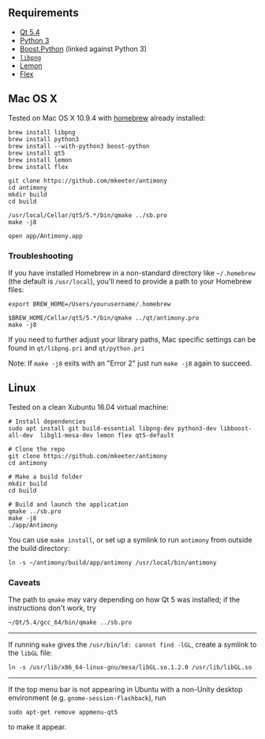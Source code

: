 Requirements
------------
- [Qt 5.4](http://www.qt.io/)
- [Python 3](https://www.python.org/)
- [Boost.Python](http://www.boost.org/doc/libs/1_57_0/libs/python/doc/index.html) (linked against Python 3)
- [`libpng`](http://www.libpng.org/pub/png/libpng.html)
- [Lemon](http://www.hwaci.com/sw/lemon/)
- [Flex](http://flex.sourceforge.net)

Mac OS X
--------
Tested on Mac OS X 10.9.4 with [homebrew](http://brew.sh/) already installed:
```
brew install libpng
brew install python3
brew install --with-python3 boost-python
brew install qt5
brew install lemon
brew install flex

git clone https://github.com/mkeeter/antimony
cd antimony
mkdir build
cd build

/usr/local/Cellar/qt5/5.*/bin/qmake ../sb.pro
make -j8

open app/Antimony.app
```
### Troubleshooting
If you have installed Homebrew in a non-standard directory like `~/.homebrew`
(the default is `/usr/local`), you'll need to provide a path to your Homebrew
files:
```
export BREW_HOME=/Users/yourusername/.homebrew

$BREW_HOME/Cellar/qt5/5.*/bin/qmake ../qt/antimony.pro
make -j8
```

If you need to further adjust your library paths, Mac specific settings
can be found in `qt/libpng.pri` and `qt/python.pri`

Note: If `make -j8` exits with an "Error 2" just run `make -j8` again to succeed.

Linux
-----
Tested on a clean Xubuntu 16.04 virtual machine:

```
# Install dependencies
sudo apt install git build-essential libpng-dev python3-dev libboost-all-dev  libgl1-mesa-dev lemon flex qt5-default

# Clone the repo
git clone https://github.com/mkeeter/antimony
cd antimony

# Make a build folder
mkdir build
cd build

# Build and launch the application
qmake ../sb.pro
make -j8
./app/Antimony
```

You can use `make install`, or set up a symlink to run `antimony` from outside the build directory:
```
ln -s ~/antimony/build/app/antimony /usr/local/bin/antimony
```

### Caveats

The path to `qmake` may vary depending on how Qt 5 was installed; if the instructions don't work, try
```
~/Qt/5.4/gcc_64/bin/qmake ../sb.pro
```

--------------------------------------------------------------------------------

If running `make` gives the `/usr/bin/ld: cannot find -lGL`, create a symlink to the `libGL` file:
```
ln -s /usr/lib/x86_64-linux-gnu/mesa/libGL.so.1.2.0 /usr/lib/libGL.so
```

--------------------------------------------------------------------------------

If the top menu bar is not appearing in Ubuntu with a non-Unity
desktop environment (e.g. `gnome-session-flashback`), run
```
sudo apt-get remove appmenu-qt5
```
to make it appear.
